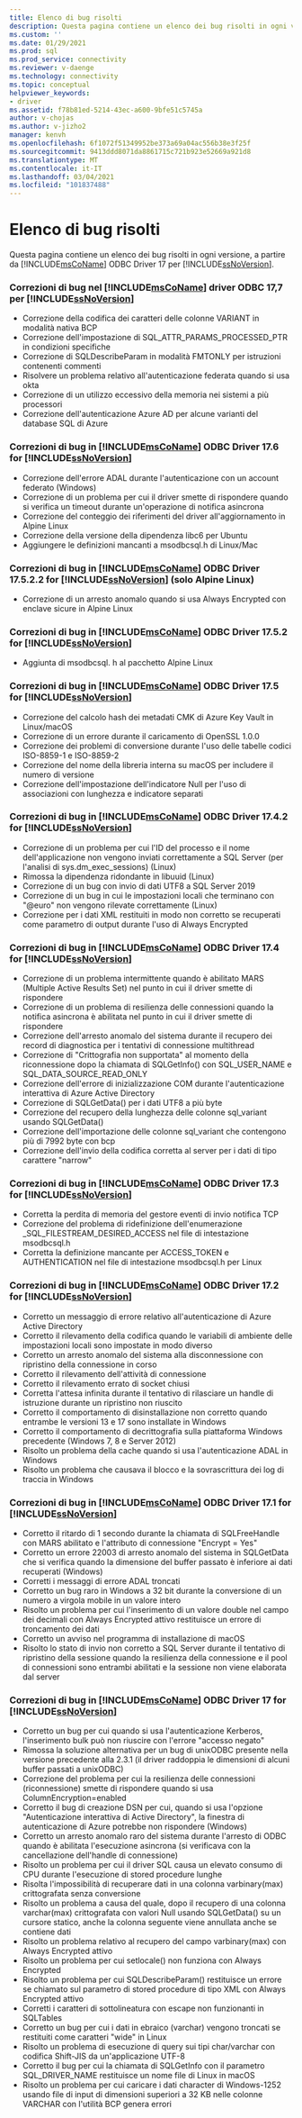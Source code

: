```yaml
---
title: Elenco di bug risolti
description: Questa pagina contiene un elenco dei bug risolti in ogni versione, a partire da Microsoft ODBC Driver 17 per SQL Server.
ms.custom: ''
ms.date: 01/29/2021
ms.prod: sql
ms.prod_service: connectivity
ms.reviewer: v-daenge
ms.technology: connectivity
ms.topic: conceptual
helpviewer_keywords:
- driver
ms.assetid: f78b81ed-5214-43ec-a600-9bfe51c5745a
author: v-chojas
ms.author: v-jizho2
manager: kenvh
ms.openlocfilehash: 6f1072f51349952be373a69a04ac556b38e3f25f
ms.sourcegitcommit: 9413ddd8071da8861715c721b923e52669a921d8
ms.translationtype: MT
ms.contentlocale: it-IT
ms.lasthandoff: 03/04/2021
ms.locfileid: "101837488"
---
```

# <a name="list-of-bugs-fixed"></a>Elenco di bug risolti

Questa pagina contiene un elenco dei bug risolti in ogni versione, a partire da [!INCLUDE[msCoName](../../includes/msconame_md.md)] ODBC Driver 17 per [!INCLUDE[ssNoVersion](../../includes/ssnoversion-md.md)].

### <a name="bug-fixes-in-the-msconame-odbc-driver-177-for-ssnoversion"></a>Correzioni di bug nel [!INCLUDE[msCoName](../../includes/msconame_md.md)] driver ODBC 17,7 per [!INCLUDE[ssNoVersion](../../includes/ssnoversion-md.md)]

- Correzione della codifica dei caratteri delle colonne VARIANT in modalità nativa BCP
- Correzione dell'impostazione di SQL_ATTR_PARAMS_PROCESSED_PTR in condizioni specifiche
- Correzione di SQLDescribeParam in modalità FMTONLY per istruzioni contenenti commenti
- Risolvere un problema relativo all'autenticazione federata quando si usa okta
- Correzione di un utilizzo eccessivo della memoria nei sistemi a più processori
- Correzione dell'autenticazione Azure AD per alcune varianti del database SQL di Azure

### <a name="bug-fixes-in-the-msconame-odbc-driver-176-for-ssnoversion"></a>Correzioni di bug in [!INCLUDE[msCoName](../../includes/msconame_md.md)] ODBC Driver 17.6 for [!INCLUDE[ssNoVersion](../../includes/ssnoversion-md.md)]

- Correzione dell'errore ADAL durante l'autenticazione con un account federato (Windows)
- Correzione di un problema per cui il driver smette di rispondere quando si verifica un timeout durante un'operazione di notifica asincrona
- Correzione del conteggio dei riferimenti del driver all'aggiornamento in Alpine Linux
- Correzione della versione della dipendenza libc6 per Ubuntu
- Aggiungere le definizioni mancanti a msodbcsql.h di Linux/Mac

### <a name="bug-fixes-in-the-msconame-odbc-driver-17522-for-ssnoversion-alpine-linux-only"></a>Correzioni di bug in [!INCLUDE[msCoName](../../includes/msconame_md.md)] ODBC Driver 17.5.2.2 for [!INCLUDE[ssNoVersion](../../includes/ssnoversion-md.md)] (solo Alpine Linux)

- Correzione di un arresto anomalo quando si usa Always Encrypted con enclave sicure in Alpine Linux

### <a name="bug-fixes-in-the-msconame-odbc-driver-1752-for-ssnoversion"></a>Correzioni di bug in [!INCLUDE[msCoName](../../includes/msconame_md.md)] ODBC Driver 17.5.2 for [!INCLUDE[ssNoVersion](../../includes/ssnoversion-md.md)]

- Aggiunta di msodbcsql. h al pacchetto Alpine Linux

### <a name="bug-fixes-in-the-msconame-odbc-driver-175-for-ssnoversion"></a>Correzioni di bug in [!INCLUDE[msCoName](../../includes/msconame_md.md)] ODBC Driver 17.5 for [!INCLUDE[ssNoVersion](../../includes/ssnoversion-md.md)]

- Correzione del calcolo hash dei metadati CMK di Azure Key Vault in Linux/macOS
- Correzione di un errore durante il caricamento di OpenSSL 1.0.0
- Correzione dei problemi di conversione durante l'uso delle tabelle codici ISO-8859-1 e ISO-8859-2
- Correzione del nome della libreria interna su macOS per includere il numero di versione
- Correzione dell'impostazione dell'indicatore Null per l'uso di associazioni con lunghezza e indicatore separati

### <a name="bug-fixes-in-the-msconame-odbc-driver-1742-for-ssnoversion"></a>Correzioni di bug in [!INCLUDE[msCoName](../../includes/msconame_md.md)] ODBC Driver 17.4.2 for [!INCLUDE[ssNoVersion](../../includes/ssnoversion-md.md)]

 - Correzione di un problema per cui l'ID del processo e il nome dell'applicazione non vengono inviati correttamente a SQL Server (per l'analisi di sys.dm_exec_sessions) (Linux)
 - Rimossa la dipendenza ridondante in libuuid (Linux)
 - Correzione di un bug con invio di dati UTF8 a SQL Server 2019
 - Correzione di un bug in cui le impostazioni locali che terminano con "@euro" non vengono rilevate correttamente (Linux)
 - Correzione per i dati XML restituiti in modo non corretto se recuperati come parametro di output durante l'uso di Always Encrypted

### <a name="bug-fixes-in-the-msconame-odbc-driver-174-for-ssnoversion"></a>Correzioni di bug in [!INCLUDE[msCoName](../../includes/msconame_md.md)] ODBC Driver 17.4 for [!INCLUDE[ssNoVersion](../../includes/ssnoversion-md.md)]

- Correzione di un problema intermittente quando è abilitato MARS (Multiple Active Results Set) nel punto in cui il driver smette di rispondere
- Correzione di un problema di resilienza delle connessioni quando la notifica asincrona è abilitata nel punto in cui il driver smette di rispondere
- Correzione dell'arresto anomalo del sistema durante il recupero dei record di diagnostica per i tentativi di connessione multithread
- Correzione di "Crittografia non supportata" al momento della riconnessione dopo la chiamata di SQLGetInfo() con SQL_USER_NAME e SQL_DATA_SOURCE_READ_ONLY
- Correzione dell'errore di inizializzazione COM durante l'autenticazione interattiva di Azure Active Directory
- Correzione di SQLGetData() per i dati UTF8 a più byte
- Correzione del recupero della lunghezza delle colonne sql_variant usando SQLGetData()
- Correzione dell'importazione delle colonne sql_variant che contengono più di 7992 byte con bcp
- Correzione dell'invio della codifica corretta al server per i dati di tipo carattere "narrow"

### <a name="bug-fixes-in-the-msconame-odbc-driver-173-for-ssnoversion"></a>Correzioni di bug in [!INCLUDE[msCoName](../../includes/msconame_md.md)] ODBC Driver 17.3 for [!INCLUDE[ssNoVersion](../../includes/ssnoversion-md.md)]

- Corretta la perdita di memoria del gestore eventi di invio notifica TCP
- Correzione del problema di ridefinizione dell'enumerazione _SQL_FILESTREAM_DESIRED_ACCESS nel file di intestazione msodbcsql.h
- Corretta la definizione mancante per ACCESS_TOKEN e AUTHENTICATION nel file di intestazione msodbcsql.h per Linux

### <a name="bug-fixes-in-the-msconame-odbc-driver-172-for-ssnoversion"></a>Correzioni di bug in [!INCLUDE[msCoName](../../includes/msconame_md.md)] ODBC Driver 17.2 for [!INCLUDE[ssNoVersion](../../includes/ssnoversion-md.md)]

- Corretto un messaggio di errore relativo all'autenticazione di Azure Active Directory
- Corretto il rilevamento della codifica quando le variabili di ambiente delle impostazioni locali sono impostate in modo diverso
- Corretto un arresto anomalo del sistema alla disconnessione con ripristino della connessione in corso
- Corretto il rilevamento dell'attività di connessione
- Corretto il rilevamento errato di socket chiusi
- Corretta l'attesa infinita durante il tentativo di rilasciare un handle di istruzione durante un ripristino non riuscito
- Corretto il comportamento di disinstallazione non corretto quando entrambe le versioni 13 e 17 sono installate in Windows
- Corretto il comportamento di decrittografia sulla piattaforma Windows precedente (Windows 7, 8 e Server 2012)
- Risolto un problema della cache quando si usa l'autenticazione ADAL in Windows
- Risolto un problema che causava il blocco e la sovrascrittura dei log di traccia in Windows

### <a name="bug-fixes-in-the-msconame-odbc-driver-171-for-ssnoversion"></a>Correzioni di bug in [!INCLUDE[msCoName](../../includes/msconame_md.md)] ODBC Driver 17.1 for [!INCLUDE[ssNoVersion](../../includes/ssnoversion-md.md)]

- Corretto il ritardo di 1 secondo durante la chiamata di SQLFreeHandle con MARS abilitato e l'attributo di connessione "Encrypt = Yes"
- Corretto un errore 22003 di arresto anomalo del sistema in SQLGetData che si verifica quando la dimensione del buffer passato è inferiore ai dati recuperati (Windows)
- Corretti i messaggi di errore ADAL troncati
- Corretto un bug raro in Windows a 32 bit durante la conversione di un numero a virgola mobile in un valore intero
- Risolto un problema per cui l'inserimento di un valore double nel campo dei decimali con Always Encrypted attivo restituisce un errore di troncamento dei dati
- Corretto un avviso nel programma di installazione di macOS
- Risolto lo stato di invio non corretto a SQL Server durante il tentativo di ripristino della sessione quando la resilienza della connessione e il pool di connessioni sono entrambi abilitati e la sessione non viene elaborata dal server

### <a name="bug-fixes-in-the-msconame-odbc-driver-17-for-ssnoversion"></a>Correzioni di bug in [!INCLUDE[msCoName](../../includes/msconame_md.md)] ODBC Driver 17 for [!INCLUDE[ssNoVersion](../../includes/ssnoversion-md.md)]

- Corretto un bug per cui quando si usa l'autenticazione Kerberos, l'inserimento bulk può non riuscire con l'errore "accesso negato"
- Rimossa la soluzione alternativa per un bug di unixODBC presente nella versione precedente alla 2.3.1 (il driver raddoppia le dimensioni di alcuni buffer passati a unixODBC)
- Correzione del problema per cui la resilienza delle connessioni (riconnessione) smette di rispondere quando si usa ColumnEncryption=enabled
- Corretto il bug di creazione DSN per cui, quando si usa l'opzione "Autenticazione interattiva di Active Directory", la finestra di autenticazione di Azure potrebbe non rispondere (Windows)
- Corretto un arresto anomalo raro del sistema durante l'arresto di ODBC quando è abilitata l'esecuzione asincrona (si verificava con la cancellazione dell'handle di connessione)
- Risolto un problema per cui il driver SQL causa un elevato consumo di CPU durante l'esecuzione di stored procedure lunghe
- Risolta l'impossibilità di recuperare dati in una colonna varbinary(max) crittografata senza conversione
- Risolto un problema a causa del quale, dopo il recupero di una colonna varchar(max) crittografata con valori Null usando SQLGetData() su un cursore statico, anche la colonna seguente viene annullata anche se contiene dati
- Risolto un problema relativo al recupero del campo varbinary(max) con Always Encrypted attivo
- Risolto un problema per cui setlocale() non funziona con Always Encrypted
- Risolto un problema per cui SQLDescribeParam() restituisce un errore se chiamato sul parametro di stored procedure di tipo XML con Always Encrypted attivo
- Corretti i caratteri di sottolineatura con escape non funzionanti in SQLTables
- Corretto un bug per cui i dati in ebraico (varchar) vengono troncati se restituiti come caratteri "wide" in Linux
- Risolto un problema di esecuzione di query sui tipi char/varchar con codifica Shift-JIS da un'applicazione UTF-8
- Corretto il bug per cui la chiamata di SQLGetInfo con il parametro SQL_DRIVER_NAME restituisce un nome file di Linux in macOS
- Risolto un problema per cui caricare i dati character di Windows-1252 usando file di input di dimensioni superiori a 32 KB nelle colonne VARCHAR con l'utilità BCP genera errori

